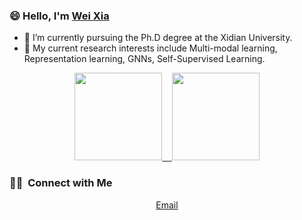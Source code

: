 ### 😄 Hello, I'm [Wei Xia](https://github.com/xdweixia)

- 🌱 I’m currently pursuing the Ph.D degree at the Xidian University.
- 🔭 My current research interests include Multi-modal learning, Representation learning, GNNs, Self-Supervised Learning.

<p align="center">
<a href="https://github.com/xdweixia">
  <img height="140em" src="https://github-readme-stats-eight-theta.vercel.app/api?username=xdweixia&show_icons=true&theme=vue-dark&include_all_commits=true&count_private=true"/>
  &nbsp;&nbsp;
  <img height="140em" src="https://github-readme-stats-eight-theta.vercel.app/api/top-langs/?username=xdweixia&layout=compact&langs_count=8&theme=vue-dark"/>
</a>
</p>

### 🤝🏻 &nbsp;Connect with Me 

<p align="center">
  <a href="mailto:xd.weixia@gmail.com">Email</a>
</p>
